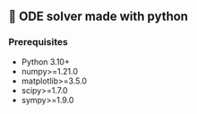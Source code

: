 ## 🚀 ODE solver made with python

### Prerequisites

*   Python 3.10+
*   numpy>=1.21.0
*   matplotlib>=3.5.0
*   scipy>=1.7.0
*   sympy>=1.9.0